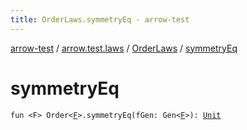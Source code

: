 ```yaml
---
title: OrderLaws.symmetryEq - arrow-test
---
```


[arrow-test](../../index.html) / [arrow.test.laws](../index.html) / [OrderLaws](index.html) / [symmetryEq](./symmetry-eq.html)

# symmetryEq

`fun <F> Order<`[`F`](symmetry-eq.html#F)`>.symmetryEq(fGen: Gen<`[`F`](symmetry-eq.html#F)`>): `[`Unit`](https://kotlinlang.org/api/latest/jvm/stdlib/kotlin/-unit/index.html)